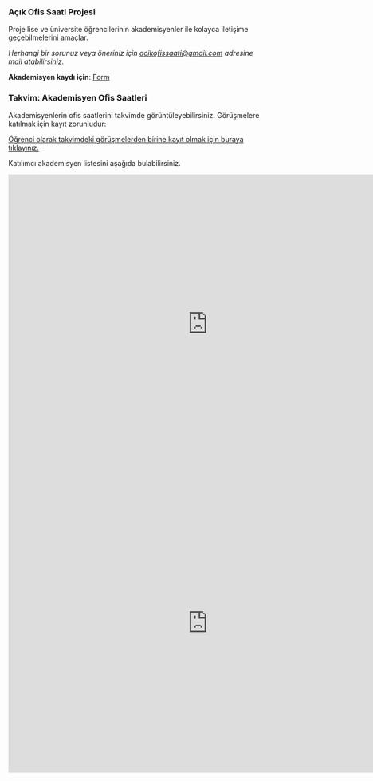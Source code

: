 ### Açık Ofis Saati Projesi
Proje lise ve üniversite öğrencilerinin akademisyenler ile kolayca iletişime geçebilmelerini amaçlar.

*Herhangi bir sorunuz veya öneriniz için acikofissaati@gmail.com adresine mail atabilirsiniz.*

**Akademisyen kaydı için**: [Form](https://forms.gle/EF9CgphMEuacXWXp6)



### Takvim: Akademisyen Ofis Saatleri

Akademisyenlerin ofis saatlerini takvimde görüntüleyebilirsiniz. 
Görüşmelere katılmak için kayıt zorunludur:

[Öğrenci olarak takvimdeki görüşmelerden birine kayıt olmak için buraya tıklayınız.](https://forms.gle/MbLGU4aJF8fRSzrU8)

 

Katılımcı akademisyen listesini aşağıda bulabilirsiniz.
 
  
<iframe src="https://calendar.google.com/calendar/embed?src=acikofissaati%40gmail.com&ctz=Europe%2FIstanbul" style="border: 0" width="800" height="600" frameborder="0" scrolling="no"></iframe>

<iframe src="https://docs.google.com/spreadsheets/d/e/2PACX-1vREGSfogeIrBjtrGkIt1D3FzQlaFqiTl5SQdRN9dzNXyBG4IUE_BKk_XgOu0Nm9ia9VNS528atRLpp1/pubhtml?widget=true&amp;headers=false" style="border: 0" width="800" height="600" frameborder="0" scrolling="no"></iframe>
